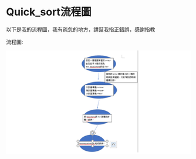 # Quick_sort流程圖

以下是我的流程圖，我有疏忽的地方，請幫我指正錯誤，感謝指教

流程圖:

![](https://github.com/DarrenLUCreate/DarreNC/blob/master/Img/quick_sort.png)
